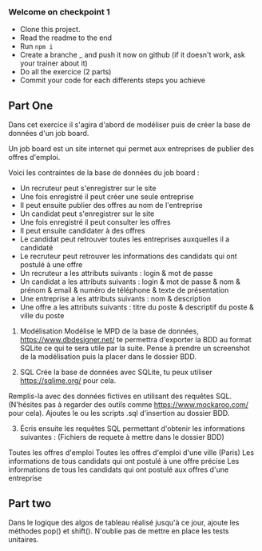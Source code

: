 ### Welcome on checkpoint 1

- Clone this project.
- Read the readme to the end
- Run `npm i`
- Create a branche <firstname>\_<lastname> and push it now on github (if it doesn't work, ask your trainer about it)
- Do all the exercice (2 parts)
- Commit your code for each differents steps you achieve

## Part One

Dans cet exercice il s'agira d'abord de modéliser puis de créer la base de données d'un job board.

Un job board est un site internet qui permet aux entreprises de publier des offres d'emploi.

Voici les contraintes de la base de données du job board :

- Un recruteur peut s'enregistrer sur le site
- Une fois enregistré il peut créer une seule entreprise
- Il peut ensuite publier des offres au nom de l'entreprise
- Un candidat peut s'enregistrer sur le site
- Une fois enregistré il peut consulter les offres
- Il peut ensuite candidater à des offres
- Le candidat peut retrouver toutes les entreprises auxquelles il a candidaté
- Le recruteur peut retrouver les informations des candidats qui ont postulé à une offre
- Un recruteur a les attributs suivants : login & mot de passe
- Un candidat a les attributs suivants : login & mot de passe & nom & prénom & email & numéro de téléphone & texte de présentation
- Une entreprise a les attributs suivants : nom & description
- Une offre a les attributs suivants : titre du poste & descriptif du poste & ville du poste

1. Modélisation
   Modélise le MPD de la base de données, https://www.dbdesigner.net/ te permettra d'exporter la BDD au format SQLite ce qui te sera utile par la suite. Pense à prendre un screenshot de la modélisation puis la placer dans le dossier BDD.

2. SQL
   Crée la base de données avec SQLite, tu peux utiliser https://sqlime.org/ pour cela.

Remplis-la avec des données fictives en utilisant des requêtes SQL. (N'hésites pas à regarder des outils comme https://www.mockaroo.com/ pour cela).
Ajoutes le ou les scripts .sql d'insertion au dossier BDD.

3. Écris ensuite les requêtes SQL permettant d'obtenir les informations suivantes : (Fichiers de requete à mettre dans le dossier BDD)

Toutes les offres d'emploi
Toutes les offres d'emploi d'une ville (Paris)
Les informations de tous candidats qui ont postulé à une offre précise
Les informations de tous les candidats qui ont postulé aux offres d'une entreprise

## Part two

Dans le logique des algos de tableau réalisé jusqu'à ce jour, ajoute les méthodes pop() et shift().
N'oublie pas de mettre en place les tests unitaires.
